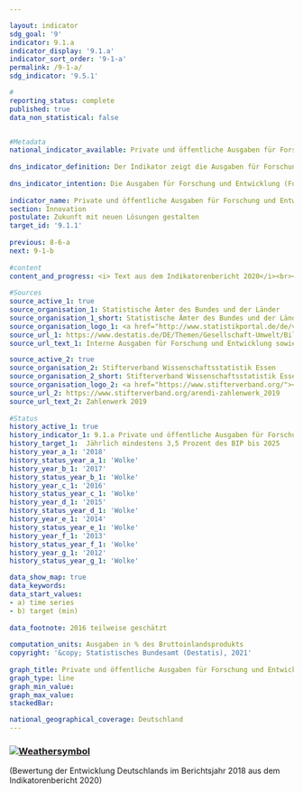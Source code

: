 ```yaml
---

layout: indicator    
sdg_goal: '9'    
indicator: 9.1.a    
indicator_display: '9.1.a'    
indicator_sort_order: '9-1-a'    
permalink: /9-1-a/    
sdg_indicator: '9.5.1'    

#    
reporting_status: complete    
published: true    
data_non_statistical: false    


#Metadata    
national_indicator_available: Private und öffentliche Ausgaben für Forschung und Entwicklung    
    
dns_indicator_definition: Der Indikator zeigt die Ausgaben für Forschung und Entwicklung von Wirtschaft, Staat und Hochschulen in Relation zum Bruttoinlandsprodukt.    
    
dns_indicator_intention: Die Ausgaben für Forschung und Entwicklung (FuE) sind eine wichtige, wenn auch nicht die alleinige Bestimmungsgröße für das Innovationstempo einer Volkswirtschaft. Je höher die Ausgaben sind, desto größer ist die Wahrscheinlichkeit für eine dynamischere Entwicklung der Produktivität, ein stärkeres Wirtschaftswachstum und eine verbesserte Wettbewerbsfähigkeit. Die Bundesregierung wird alle Möglichkeiten ausschöpfen, um das politische Ziel zu erreichen, die privaten und öffentlichen Ausgaben für Forschung und Entwicklung – eine wichtige Bestimmungsgröße für das Innovationstempo einer Volkswirtschaft – bis 2025 auf mindestens 3,5 %<sup>1</sup>  des Bruttoinlandsprodukts jährlich zu erhöhen.<br><br><small><sup>1</sup>Anpassung des Zieljahres und -wertes von jährlich 3,0 % bis 2030 auf 3,5 % bis 2025 gemäß Koalitionsvertrag 2017.</small>    
    
indicator_name: Private und öffentliche Ausgaben für Forschung und Entwicklung    
section: Innovation    
postulate: Zukunft mit neuen Lösungen gestalten    
target_id: '9.1.1'    
    
previous: 8-6-a    
next: 9-1-b    
    
#content    
content_and_progress: <i> Text aus dem Indikatorenbericht 2020</i><br><br>Forschung und Entwicklung sind wissenschaftliche Tätigkeiten und werden definiert als schöpferische und systematische Arbeiten zur Erweiterung des Wissensstands – einschließlich des Wissens über die Menschheit, die Kultur und die Gesellschaft – und zur Entwicklung neuer Anwendungen auf Basis des vorhandenen Wissens. Um Forschung und Entwicklung gegenüber verwandten Tätigkeiten abzugrenzen, wird als Hauptkriterium geprüft, ob ein nennenswertes Element von Neuheit oder Weiterentwicklung vorhanden ist.<br><br>Der Anteil der Forschungs- und Entwicklungsausgaben am Bruttoinlandsprodukt wird jährlich vom Statistischen Bundesamt ermittelt. Die gesamten Ausgaben für Forschung und Entwicklung setzen sich aus den Ausgaben der Sektoren Staat (einschließlich private Forschungseinrichtungen ohne Erwerbszweck), Hochschulen und Wirtschaft zusammen. Die Erhebungen und Berechnungen folgen den methodischen Empfehlungen des Frascati-Handbuchs der OECD zu Statistiken über Forschung und Entwicklung, wodurch die räumliche Vergleichbarkeit auch international sichergestellt ist.<br><br>Im Jahr 2018 lagen die gesamten FuE-Ausgaben in Deutschland bei 104,7 Milliarden Euro. Dies entsprach einem Anteil von 3,1 % am Bruttoinlandsprodukt. Damit lag der Wert 0,4 Prozentpunkte unterhalb des bis 2025 gesetzten Zielwertes von jährlich mindestens 3,5 % des BIP. Das anvisierte Ziel wurde damit verpasst.<br><br>Seit dem Jahr 2000 ist der Anteil der FuE-Ausgaben am Bruttoinlandsprodukt in Deutschland um 0,7 Prozentpunkte gestiegen. Dabei ist eine stärkere Entwicklung des Indikators seit dem Jahr 2007 zu beobachten. Während der Anteil zwischen dem Jahr 2000 und 2007 um durchschnittlich 0,01 Prozentpunkte anstieg, wuchs dieser in dem Zeitraum 2007 bis 2018 um durchschnittlich 0,06 Prozentpunkte.<br><br>Im internationalen Vergleich liegt Deutschland vor den USA mit 2,8 % und der EU-28-Region mit 2,0 %. Einige Staaten wie zum Beispiel Schweden (3,3 %) oder Japan (3,3 %) liegen hingegen vor Deutschland.<br><br>Im Jahr 2018 entfiel der weitaus größte Teil der FuE-Ausgaben in Deutschland mit rund 69 % auf die Wirtschaft, 18 % gaben die Hochschulen aus, weitere 13 % staatliche und private Forschungseinrichtungen ohne Erwerbszweck. Das Personal in Forschung und Entwicklung umfasste dabei rund 708 000 Vollzeitäquivalente, wobei jeweils nur der im Bereich Forschung und Entwicklung geleistete Anteil der Arbeitszeit berücksichtigt wird. Das Personal ist zu 64 % der Wirtschaft, zu 21 % den Hochschulen und zu 15 % den staatlichen und privaten Forschungseinrichtungen ohne Erwerbszweck zuzurechnen.    
    
#Sources    
source_active_1: true                    
source_organisation_1: Statistische Ämter des Bundes und der Länder                    
source_organisation_1_short: Statistische Ämter des Bundes und der Länder                    
source_organisation_logo_1: <a href="http://www.statistikportal.de/de/veroeffentlichungen/volkswirtschaftliche-gesamtrechnungen-der-laender"><img src="https://g205sdgs.github.io/sdg-indicators/public/logos/vwgdl.png" alt=" Statistische Ämter des Bundes und der Länder" title="Klicken Sie hier um zu der Homepage der Organisation zu gelangen" /></a>                    
source_url_1: https://www.destatis.de/DE/Themen/Gesellschaft-Umwelt/Bildung-Forschung-Kultur/Forschung-Entwicklung/Tabellen/fue-ausgaben-bip-zeitreihe.html                        
source_url_text_1: Interne Ausgaben für Forschung und Entwicklung sowie deren Anteil am Bruttoinlandsprodukt nach Bundesländern                        

source_active_2: true                    
source_organisation_2: Stifterverband Wissenschaftsstatistik Essen                    
source_organisation_2_short: Stifterverband Wissenschaftsstatistik Essen                    
source_organisation_logo_2: <a href="https://www.stifterverband.org/"><img src="https://g205sdgs.github.io/sdg-indicators/public/logos/stftvb.png" alt=" Stifterverband Wissenschaftsstatistik Essen" title="Klicken Sie hier um zu der Homepage der Organisation zu gelangen" /></a>                    
source_url_2: https://www.stifterverband.org/arendi-zahlenwerk_2019                        
source_url_text_2: Zahlenwerk 2019                        
    
#Status    
history_active_1: true
history_indicator_1: 9.1.a Private und öffentliche Ausgaben für Forschung und Entwicklung
history_target_1:  Jährlich mindestens 3,5 Prozent des BIP bis 2025
history_year_a_1: '2018'                            
history_status_year_a_1: 'Wolke'
history_year_b_1: '2017'                            
history_status_year_b_1: 'Wolke'
history_year_c_1: '2016'                            
history_status_year_c_1: 'Wolke'
history_year_d_1: '2015'                            
history_status_year_d_1: 'Wolke'
history_year_e_1: '2014'                            
history_status_year_e_1: 'Wolke'
history_year_f_1: '2013'                            
history_status_year_f_1: 'Wolke'
history_year_g_1: '2012'                            
history_status_year_g_1: 'Wolke'    

data_show_map: true    
data_keywords:    
data_start_values:     
- a) time series
- b) target (min)
    
data_footnote: 2016 teilweise geschätzt    
    
computation_units: Ausgaben in % des Bruttoinlandsprodukts    
copyright: '&copy; Statistisches Bundesamt (Destatis), 2021'
    
graph_title: Private und öffentliche Ausgaben für Forschung und Entwicklung    
graph_type: line    
graph_min_value:     
graph_max_value:     
stackedBar:    

national_geographical_coverage: Deutschland    
---    
```

<div>
  <div class="my-header">
    <h3>
      <a href="https://sustainabledevelopment-deutschland.github.io/status/"><img src="https://g205sdgs.github.io/sdg-indicators/public/Wettersymbole/Wolke.png" title="Der Indikator entwickelt sich zwar in die gewünschte Richtung auf das Ziel zu, bei Fortsetzung der Entwicklung würde das Ziel im Zieljahr aber um mehr als 20&nbsp;% verfehlt" alt="Weathersymbol" />
      </a>
    </h3>
  </div>
  <div class="my-header-note">
    <span> (Bewertung der Entwicklung Deutschlands im Berichtsjahr 2018 aus dem Indikatorenbericht 2020)</span>
  </div>
</div>